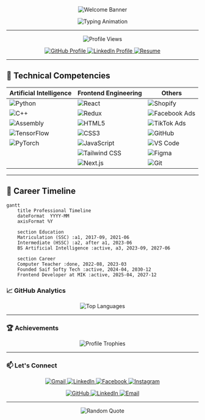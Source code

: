 ﻿<!-- Animated Waving Header with Gradient -->
<div align="center">
  <img src="https://capsule-render.vercel.app/api?type=waving&color=gradient&height=200&section=header&text=Hi%20👋%20I'm%20SAMI%20ULLAH&fontSize=40&fontAlignY=35&animation=fadeIn" alt="Welcome Banner"/>
</div>

<!-- Typing Animation Intro -->
<p align="center">
  <img src="https://readme-typing-svg.demolab.com?font=Fira+Code&weight=600&size=24&duration=3000&pause=1000&color=44F748&center=true&vCenter=true&width=500&lines=Artificial+Intellegence+Engineer;Frontend+Devolepor;Open+Source+Enthusiast;Continuous+Learner;Problem+Solver" alt="Typing Animation" />
</p>

---
<!-- Visitor Counter -->
<p align="center">
  <img src="https://komarev.com/ghpvc/?username=samiorakzai&label=Profile+Views&color=blueviolet&style=flat" alt="Profile Views"/>
</p>

<!-- SEO-Optimized Header -->
<div>
  <p align="center">
    <a href="https://github.com/samiorakzai" target="_blank">
      <img src="https://img.shields.io/badge/GitHub-Profile-181717?style=for-the-badge&logo=github" alt="GitHub Profile">
    </a>
    <a href="https://linkedin.com/in/its-saif-products" target="_blank">
      <img src="https://img.shields.io/badge/LinkedIn-Connect-0A66C2?style=for-the-badge&logo=linkedin" alt="LinkedIn Profile">
    </a>
    <a href="https://drive.google.com/your-resume-link](https://drive.google.com/file/d/1mN1QEGoUorsKPoNAJI0tu37DUs_MYiwZ/view)" target="_blank">
      <img src="https://img.shields.io/badge/Resume-View_CV-8B0000?style=for-the-badge&logo=googledrive" alt="Resume">
    </a>
  </p>
</div>

---

## 🔬 **Technical Competencies**

<div align="center">

| Artificial Intelligence           | Frontend Engineering         | Others        |
|-----------------------------------|------------------------------|-----------------------------|
| ![Python](https://img.shields.io/badge/Python-3776AB?logo=python&logoColor=white) | ![React](https://img.shields.io/badge/React-61DAFB?logo=react&logoColor=black) | ![Shopify](https://img.shields.io/badge/Shopify-7AB55C?logo=shopify&logoColor=white) |
| ![C++](https://img.shields.io/badge/C++-00599C?logo=c%2B%2B&logoColor=white) | ![Redux](https://img.shields.io/badge/Redux-764ABC?logo=redux&logoColor=white) | ![Facebook Ads](https://img.shields.io/badge/Facebook_Ads-1877F2?logo=facebook&logoColor=white) |
| ![Assembly](https://img.shields.io/badge/Assembly-8E8E8E?logo=assemblyscript&logoColor=white) | ![HTML5](https://img.shields.io/badge/HTML5-E34F26?logo=html5&logoColor=white) | ![TikTok Ads](https://img.shields.io/badge/TikTok_Ads-000000?logo=tiktok&logoColor=white) |
| ![TensorFlow](https://img.shields.io/badge/TensorFlow-FF6F00?logo=tensorflow&logoColor=white) | ![CSS3](https://img.shields.io/badge/CSS3-1572B6?logo=css3&logoColor=white) | ![GitHub](https://img.shields.io/badge/GitHub-181717?logo=github&logoColor=white) |
| ![PyTorch](https://img.shields.io/badge/PyTorch-EE4C2C?logo=pytorch&logoColor=white) | ![JavaScript](https://img.shields.io/badge/JavaScript-F7DF1E?logo=javascript&logoColor=black) | ![VS Code](https://img.shields.io/badge/VS_Code-007ACC?logo=visualstudiocode&logoColor=white) |
| | ![Tailwind CSS](https://img.shields.io/badge/Tailwind_CSS-06B6D4?logo=tailwindcss&logoColor=white) | ![Figma](https://img.shields.io/badge/Figma-F24E1E?logo=figma&logoColor=white) |
| | ![Next.js](https://img.shields.io/badge/Next.js-000000?logo=nextdotjs&logoColor=white) | ![Git](https://img.shields.io/badge/Git-F05032?logo=git&logoColor=white) |

</div>

---

## 📜 **Career Timeline**

```mermaid
gantt
    title Professional Timeline
    dateFormat  YYYY-MM
    axisFormat %Y
    
    section Education
    Matriculation (SSC) :a1, 2017-09, 2021-06
    Intermediate (HSSC) :a2, after a1, 2023-06
    BS Artificial Intelligence :active, a3, 2023-09, 2027-06
    
    section Career
    Computer Teacher :done, 2022-08, 2023-03
    Founded Saif Softy Tech :active, 2024-04, 2030-12
    Frontend Developer at MIK :active, 2025-04, 2027-12
```



### 📈 GitHub Analytics
<!-- Enhanced Stats Cards Layout -->

<div align="center">
  <img src="https://github-readme-stats.vercel.app/api/top-langs/?username=ihsansaif313&layout=compact&theme=radical&langs_count=8" alt="Top Languages"/>
</div>

---

### 🏆 Achievements
<!-- Trophies with Custom Theme -->
<div align="center">
  <img src="https://github-profile-trophy.vercel.app/?username=ihsansaif313&column=8&theme=onedark&no-bg=true&no-frame=true" alt="Profile Trophies"/>
</div>

---

### 📫 Let's Connect
<!-- Animated Social Badges -->
<p align="center">
  <a href="mailto:ihsansaifedwardion@gmail.com">
    <img src="https://img.shields.io/badge/Gmail-D14836?style=for-the-badge&logo=gmail&logoColor=white" alt="Gmail">
  </a>
  <a href="https://www.linkedin.com/in/its-saif-products">
    <img src="https://img.shields.io/badge/LinkedIn-0077B5?style=for-the-badge&logo=linkedin&logoColor=white" alt="LinkedIn">
  </a>
  <a href="https://www.facebook.com/share/1Ao6sPCyBV/?mibextid=wwXIfr">
    <img src="https://img.shields.io/badge/Facebook-1877F2?style=for-the-badge&logo=facebook&logoColor=white" alt="Facebook">
  </a>
  <a href="https://www.instagram.com/sam__orakzai?igsh=MW1mY2dzeTZmd2xnaQ%3D%3D&utm_source=qr">
    <img src="https://img.shields.io/badge/Instagram-E4405F?style=for-the-badge&logo=instagram&logoColor=white" alt="Instagram">
  </a>
</p>
<div align="center">
  <a href="https://github.com/samiorakzai/samiorakzai/edit/main/README.md" target="_blank">
    <img src="https://img.shields.io/badge/Explore_Code-30+_Repos-black?style=flat&logo=github" alt="GitHub">
  </a>
  
  <a href="https://linkedin.com/in/its-saif-products" target="_blank">
    <img src="https://img.shields.io/badge/Network-With_Me-blue?style=flat&logo=linkedin" alt="LinkedIn">
  </a>
  
  <a href="mailto:samiorakzai.ai@gmail.com">
    <img src="https://img.shields.io/badge/Contact-Business_Proposal-yellow?style=flat&logo=gmail" alt="Email">
  </a>
</div>

---



<!-- Dynamic Quote Footer -->
<div align="center">
  <img src="https://quotes-github-readme.vercel.app/api?type=horizontal&theme=dark" alt="Random Quote"/>
</div>
